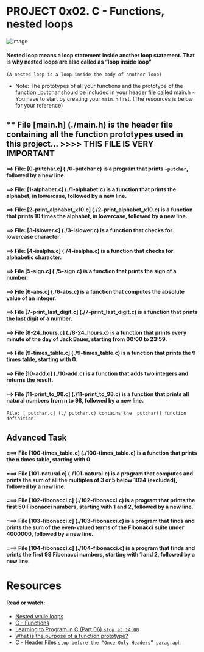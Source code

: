 # PROJECT 0x02. C - Functions, nested loops
![image](https://user-images.githubusercontent.com/105258746/189934273-f596e713-d5a1-4ab2-b623-75094e5c9b0e.png)
#### Nested loop means a loop statement inside another loop statement. That is why nested loops are also called as “loop inside loop"
`(A nested loop is a loop inside the body of another loop)`

- Note: The prototypes of all your functions and the prototype of the function _putchar should be included in your header file called main.h
~ You have to start by creating your `main.h` first. (The resources is below for your reference)

## ** File [main.h] (./main.h) is the header file containing all the function prototypes used in this project... >>>> THIS FILE IS VERY IMPORTANT

#### ==> File: [0-putchar.c] (./0-putchar.c) is a program that prints `-putchar`, followed by a new line.

#### ==> File: [1-alphabet.c] (./1-alphabet.c) is a function that prints the alphabet, in lowercase, followed by a new line.

#### ==> File: [2-print_alphabet_x10.c] (./2-print_alphabet_x10.c) is a function that prints 10 times the alphabet, in lowercase, followed by a new line.

#### ==> File: [3-islower.c] (./3-islower.c) is a function that checks for lowercase character.

#### ==> File: [4-isalpha.c] (./4-isalpha.c) is a function that checks for alphabetic character.

#### ==> File [5-sign.c] (./5-sign.c) is a function that prints the sign of a number.

#### ==> File [6-abs.c] (./6-abs.c) is a function that computes the absolute value of an integer.

#### ==> File [7-print_last_digit.c] (./7-print_last_digit.c) is a function that prints the last digit of a number.

#### ==> File [8-24_hours.c] (./8-24_hours.c) is a function that prints every minute of the day of Jack Bauer, starting from 00:00 to 23:59.

#### ==> File [9-times_table.c] (./9-times_table.c) is a function that prints the 9 times table, starting with 0.

#### ==> File [10-add.c] (./10-add.c) is a function that adds two integers and returns the result.

#### ==> File [11-print_to_98.c] (./11-print_to_98.c) is a function that prints all natural numbers from n to 98, followed by a new line.
```
File: [_putchar.c] (./_putchar.c) contains the _putchar() function definition.
```

## Advanced Task

#### ===> File [100-times_table.c] (./100-times_table.c) is a function that prints the n times table, starting with 0.

#### ===> File [101-natural.c] (./101-natural.c) is a program that computes and prints the sum of all the multiples of 3 or 5 below 1024 (excluded), followed by a new line.

#### ===> File [102-fibonacci.c] (./102-fibonacci.c) is a program that prints the first 50 Fibonacci numbers, starting with 1 and 2, followed by a new line.

#### ===> File [103-fibonacci.c] (./103-fibonacci.c) is a program that finds and prints the sum of the even-valued terms of the Fibonacci suite under 4000000, followed by a new line.

#### ===> File [104-fibonacci.c] (./104-fibonacci.c) is a program that finds and prints the first 98 Fibonacci numbers, starting with 1 and 2, followed by a new line.

# Resources
#### Read or watch:
- [Nested while loops](https://www.youtube.com/watch?v=Z3iGeQ1gIss)
- [C - Functions](https://www.tutorialspoint.com/cprogramming/c_functions.htm)
- [Learning to Program in C (Part 06) `stop at 14:00`](https://www.youtube.com/watch?v=qMlnFwYdqIw)
- [What is the purpose of a function prototype?](https://www.geeksforgeeks.org/what-is-the-purpose-of-a-function-prototype/)
- [C - Header Files `stop before the “Once-Only Headers” paragraph`](https://www.tutorialspoint.com/cprogramming/c_header_files.htm)
